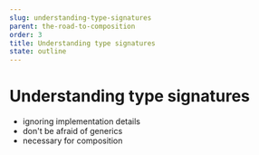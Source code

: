 ```yaml
---
slug: understanding-type-signatures
parent: the-road-to-composition
order: 3
title: Understanding type signatures
state: outline
---
```


# Understanding type signatures

- ignoring implementation details
- don't be afraid of generics
- necessary for composition
